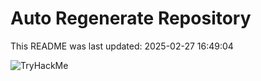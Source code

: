 # Auto Regenerate Repository

This README was last updated: 2025-02-27 16:49:04

 ![TryHackMe](https://tryhackme.com/badge/533634)